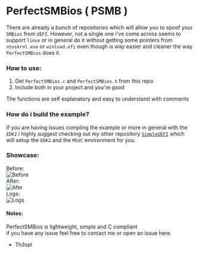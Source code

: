 # PerfectSMBios ( PSMB )

There are already a bunch of repositories which will allow you to spoof
your `SMBios` from `UEFI`. However, not a single one i've come across
seems to support `linux` or in general do it without getting some pointers
from `ntoskrnl.exe` or `winload.efi` even though is way easier and cleaner
the way `PerfectSMBios` does it.

### How to use:
1. Get `PerfectSMBios.c` and `PerfectSMBios.h` from this repo
2. Include both in your project and you're good

The functions are self explanatory and easy to understand with comments

### How do i build the example?
If you are having issues compling the example or more in general with
the `EDK2` i highly suggest checking out my other repository [`SimpleUEFI`](https://github.com/Th3Spl/SimpleUEFI)
which will setup the `EDK2` and the `MSVC` environment for you.

### Showcase:

Before:
</br>
![Before](https://i.imgur.com/2YBEvjd.png)
</br>
After:
</br>
![Afer](https://i.imgur.com/NK3djvD.png)
</br>
Logs:
</br>
![Logs](https://i.imgur.com/lBCvH2F.png)
</br>

#### Notes:
PerfectSMBios is lightweight, simple and C compliant
</br>
if you have any issue feel free to contact me or open an issue here.

- Th3spl
